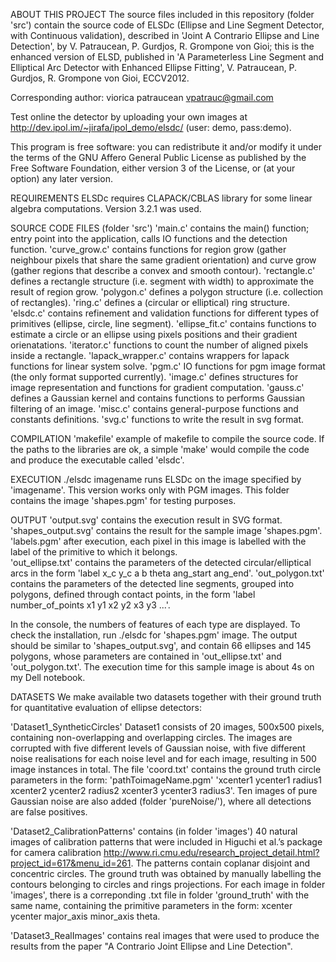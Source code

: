 ABOUT THIS PROJECT
The source files included in this repository (folder 'src') contain the source 
code of ELSDc (Ellipse and Line Segment Detector, with Continuous validation),
described in 'Joint A Contrario Ellipse and Line Detection', by 
V. Patraucean, P. Gurdjos, R. Grompone von Gioi; this is the enhanced version 
of ELSD, published in 
'A Parameterless Line Segment and Elliptical Arc Detector with Enhanced 
Ellipse Fitting', V. Patraucean, P. Gurdjos, R. Grompone von Gioi, ECCV2012.

Corresponding author: viorica patraucean vpatrauc@gmail.com

Test online the detector by uploading your own images at 
http://dev.ipol.im/~jirafa/ipol_demo/elsdc/ (user: demo, pass:demo).

This program is free software: you can redistribute it and/or modify it under
the terms of the GNU Affero General Public License as published by the Free 
Software Foundation, either version 3 of the License, or (at your option) any
later version. 

REQUIREMENTS
ELSDc requires CLAPACK/CBLAS library for some linear algebra computations. 
Version 3.2.1 was used.


SOURCE CODE FILES (folder 'src')
'main.c'           contains the main() function; entry point into the application,
		   calls IO functions and the detection function.
'curve_grow.c'	   contains functions for region grow (gather neighbour pixels 
                   that share the same gradient orientation) and curve grow (gather
                   regions that describe a convex and smooth contour).
'rectangle.c'	   defines a rectangle structure (i.e. segment with width) to 
		   approximate the result of region grow.
'polygon.c'  	   defines a polygon structure (i.e. collection of rectangles).
'ring.c'	   defines a (circular or elliptical) ring structure. 
'elsdc.c'	   contains refinement and validation functions for different 
                   types of primitives (ellipse, circle, line segment). 
'ellipse_fit.c'	   contains functions to estimate a circle or an ellipse using 
                   pixels positions and their gradient orienatations.
'iterator.c'	   functions to count the number of aligned pixels inside a rectangle.
'lapack_wrapper.c' contains wrappers for lapack functions for linear system solve.
'pgm.c'            IO functions for pgm image format (the only format supported 
                   currently).
'image.c'	   defines structures for image representation and functions for 
                   gradient computation.
'gauss.c'	   defines a Gaussian kernel and contains functions to performs 
                   Gaussian filtering of an image.
'misc.c'	   contains general-purpose functions and constants definitions.
'svg.c'     	   functions to write the result in svg format.


COMPILATION
'makefile' 	   example of makefile to compile the source code. If the paths 
                   to the libraries are ok, a simple 'make' would compile the 
                   code and produce the executable called 'elsdc'.


EXECUTION
./elsdc imagename  runs ELSDc on the image specified by 'imagename'. This 
                   version works only with PGM images. This folder contains the
                   image 'shapes.pgm' for testing purposes.   


OUTPUT
'output.svg'       contains the execution result in SVG format. 'shapes_output.svg' 
                   contains the result for the sample image 'shapes.pgm'.
'labels.pgm'       after execution, each pixel in this image is labelled with the 
                   label of the primitive to which it belongs.   
'out_ellipse.txt'  contains the parameters of the detected circular/elliptical 
                   arcs in the form 'label x_c y_c a b theta ang_start ang_end'.
'out_polygon.txt'  contains the parameters of the detected line segments, grouped 
                   into polygons, defined through contact points, in the form 
                   'label number_of_points x1 y1 x2 y2 x3 y3 ...'. 

In the console, the numbers of features of each type are displayed. 
To check the installation, run ./elsdc for 'shapes.pgm' image. The output should be
similar to 'shapes_output.svg', and contain 66 ellipses and 145 polygons, whose 
parameters are contained in 'out_ellipse.txt' and 'out_polygon.txt'.
The execution time for this sample image is about 4s on my Dell notebook.  


DATASETS
We make available two datasets together with their ground truth for 
quantitative evaluation of ellipse detectors:

'Dataset1_SyntheticCircles' Dataset1 consists of 20 images, 500x500 pixels, 
containing non-overlapping and overlapping circles. The images are corrupted 
with five different levels of Gaussian noise, with five different noise 
realisations for each noise level and for each image, resulting in 500 image 
instances in total. The file 'coord.txt' contains the ground truth circle 
parameters in the form:
'pathToimageName.pgm'
'xcenter1 ycenter1 radius1 xcenter2 ycenter2 radius2 xcenter3 ycenter3 radius3'.
Ten images of pure Gaussian noise are also added (folder 'pureNoise/'), where 
all detections are false positives.

'Dataset2_CalibrationPatterns' contains (in folder 'images') 40 natural images 
of calibration patterns that were included in Higuchi et al.’s package for 
camera calibration 
http://www.ri.cmu.edu/research_project_detail.html?project_id=617&menu_id=261. 
The patterns contain coplanar disjoint and concentric circles. The ground truth 
was obtained by manually labelling the contours belonging to circles and rings
projections. For each image in folder 'images', there is a correponding .txt 
file in folder 'ground_truth' with the same name, containing the primitive 
parameters in the form:
xcenter ycenter major_axis minor_axis theta.

'Dataset3_RealImages' contains real images that were used to produce the results 
from the paper "A Contrario Joint Ellipse and Line Detection".


